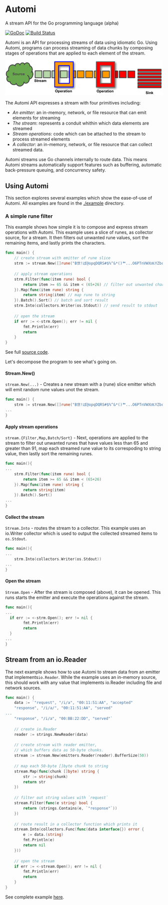 # Automi

A stream API for the Go programming language (alpha)

[![GoDoc](https://godoc.org/github.com/vladimirvivien/automi?status.svg)](https://godoc.org/github.com/vladimirvivien/automi)
[![Build Status](https://travis-ci.org/vladimirvivien/automi.svg)](https://travis-ci.org/vladimirvivien/automi)

Automi is an API for processing streams of data using idiomatic Go.  Using Automi, programs can process streaming of data chunks by composing stages of operations that are applied to each element of the stream.  

![Stream](./docs/streaming.png)

The Automi API expresses a stream with four primitives including:

- *An emitter*: an in-memory, network, or file resource that can emit elements for streaming
- *The stream*: represents a conduit whithin which data elements are streamed
- *Stream operations*: code which can be attached to the stream to process streamed elements
- *A collector*: an in-memory, network, or file resource that can collect streamed data.

Automi streams use Go channels internally to route data.  This means Automi streams automatically support features such as buffering, automatic back-pressure queuing, and concurrency safety.

## Using Automi

This section explores several examples which show the ease-of-use of Automi.  All examples are found in the [./example](./examples) directory.

### A simple rune filter

This example shows how simple it is to compose and express stream operations with Automi. This example uses a slice of runes, as collector source, for a stream.  It then filters  out unwanted rune values, sort the remaining items, and lastly prints the characters.

```go
func main() {
	// create stream with emitter of rune slice
	strm := stream.New([]rune("B世!ぽ@opqDQRS#$%^&*()ᅖ...O6PTnVWXѬYZbcef7ghijCklrAstvw"))

    // apply stream operations
	strm.Filter(func(item rune) bool {
		return item >= 65 && item < (65+26) // filter out unwanted chars
	}).Map(func(item rune) string {
		return string(item) // map rune to string
	}).Batch().Sort() // batch and sort result
	strm.Into(collectors.Writer(os.Stdout)) // send result to stdout

	// open the stream
	if err := <-strm.Open(); err != nil {
		fmt.Println(err)
		return
	}
}
```

See full [source code](./examples/emitters/slice0).

Let's decompose the program to see what's going on.

#### Stream.New()

`stream.New(...)` - Creates a new stream with a (rune) slice emitter which will emit random rune values unot the stream.

```go
func main() {
	strm := stream.New([]rune("B世!ぽ@opqDQRS#$%^&*()ᅖ...O6PTnVWXѬYZbcef7ghijCklrAstvw"))
...
}
```

#### Apply stream operations

`stream.{Filter,Map,Batch/Sort}` - Next, operations are applied to the stream to filter out unwanted runes that have values less than 65 and greater than 91, map each streamed rune value to its correspoding to string value, then lastly sort the remaining runes.  

```go
func main(){
...
    strm.Filter(func(item rune) bool {
		return item >= 65 && item < (65+26)
	}).Map(func(item rune) string {
		return string(item)
	}).Batch().Sort()
...
}
```

#### Collect the stream

`Stream.Into` - routes the stream to a collector. This example uses an io.Writer collector which is used to output the collected streamed items to `os.Stdout`.

```go
func main(){
...
    strm.Into(collectors.Writer(os.Stdout))
...
}
```

#### Open the stream

`Stream.Open` - After the stream is composed (above), it can be opened.  This runs starts the emitter and execute the operations against the stream.

```go
func main(){
...
  if err := <-strm.Open(); err != nil {
		fmt.Println(err)
		return
  }  
...
}
```

## Stream from an io.Reader

The next example shows how to use Automi to stream data from an emitter that implements`io.Reader`.  While the example uses an in-memory source, this should work with any value that implements io.Reader including file and network sources.

```go
func main() {
	data := `"request", "/i/a", "00:11:51:AA", "accepted"
	"response", "/i/a/", "00:11:51:AA", "served"
...
	"response", "/i/a", "00:BB:22:DD", "served"`

    // create io.Reader
	reader := strings.NewReader(data)
    
	// create stream with reader emitter,
	// which buffers data as 50-byte chunks.
	stream := stream.New(emitters.Reader(reader).BufferSize(50))

    // map each 50-byte []byte chunk to string
	stream.Map(func(chunk []byte) string {
		str := string(chunk)
		return str
	})

	// filter out string values with `request`
	stream.Filter(func(e string) bool {
		return (strings.Contains(e, `"response"`))
	})

	// route result in a collector function which prints it
	stream.Into(collectors.Func(func(data interface{}) error {
		e := data.(string)
		fmt.Println(e)
		return nil
	}))

	// open the stream
	if err := <-stream.Open(); err != nil {
		fmt.Println(err)
		return
	}
}
```

See complete example [here](./examples/emitters/reader/emitreader.go).
